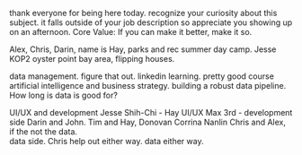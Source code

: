 thank everyone for being here today.  recognize your curiosity about this subject.  it falls outside of your job description so appreciate you showing up on an afternoon.  Core Value: If you can make it better, make it so.

Alex, Chris, Darin, name is Hay, parks and rec summer day camp. Jesse KOP2 oyster point bay area, flipping houses.   

data management.  figure that out.  linkedin learning.  pretty good course artificial intelligence and business strategy. building a robust data pipeline.  How long is data is good for?

UI/UX and development Jesse
Shih-Chi - 
Hay UI/UX
Max 3rd - development side
Darin and John.  Tim and Hay, Donovan
Corrina
Nanlin
Chris and Alex, if the not the data.  
data side.
Chris help out either way.  data either way.  


